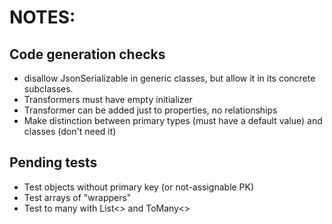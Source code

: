 # NOTES:

## Code generation checks
- disallow JsonSerializable in generic classes, but allow it in its concrete subclasses.
- Transformers must have empty initializer
- Transformer can be added just to properties, no relationships
- Make distinction between primary types (must have a default value) and classes (don't need it)

## Pending tests
- Test objects without primary key (or not-assignable PK)
- Test arrays of "wrappers"
- Test to many with List<> and ToMany<>
